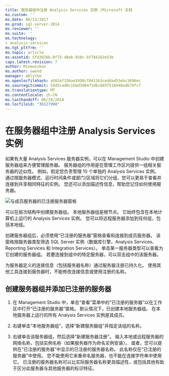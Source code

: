 ```yaml
---
title: 服务器组中注册 Analysis Services 实例 |Microsoft 文档
ms.custom: ''
ms.date: 06/13/2017
ms.prod: sql-server-2014
ms.reviewer: ''
ms.suite: ''
ms.technology:
- analysis-services
ms.tgt_pltfrm: ''
ms.topic: article
ms.assetid: 5fd3826b-8f75-48eb-910c-bf784163e53b
caps.latest.revision: 7
author: Minewiskan
ms.author: owend
manager: mblythe
ms.openlocfilehash: a503af156ae5998cf841161ceddad53ebc3696ec
ms.sourcegitcommit: 5dd5cad0c1bbd308471d6c885f516948ad67dfcf
ms.translationtype: MT
ms.contentlocale: zh-CN
ms.lasthandoff: 06/19/2018
ms.locfileid: "36127998"
---
```

# <a name="register-an-analysis-services-instance-in-a-server-group"></a>在服务器组中注册 Analysis Services 实例
  如果有大量 Analysis Services 服务器实例，可以在 Management Studio 中创建服务器组来方便管理服务器。 服务器组的作用是在管理工作区内提供一组相关服务器的近似性。 例如，假定您负责管理 10 个单独的 Analysis Services 实例。 通过按服务器模式、运行时间条件或部门/区域将它们分组，您可以更易于查看并连接到共享相同特征的实例。 您还可以添加描述性信息，帮助您记住如何使用服务器。  
  
 ![与成员服务器的已注册服务器窗格](../media/ssas-ssms-registerserver.gif "与成员服务器的已注册的服务器窗格")  
  
 可以在层次结构中创建服务器组。 本地服务器组是根节点。 它始终包含在本地计算机上运行的 Analysis Services 实例。 您可以将远程服务器添加到任何组，包括本地组。  
  
 创建服务器组后，必须使用“已注册的服务器”窗格查看和连接到成员服务器。 该窗格按服务器类型筛选 SQL Server 实例（数据库引擎、Analysis Services、Reporting Services 和 Integration Services）。 单击某一服务器类型可以查看为它创建的服务器组。 若要连接到组中的特定服务器，可以双击组中的该服务器。  
  
 为服务器定义的连接信息（包括服务器名称）通过服务器注册已持久化。 使用其他工具连接到服务器时，不能修改连接信息或使用注册的名称。  
  
## <a name="create-a-server-group-and-add-registered-servers"></a>创建服务器组并添加已注册的服务器  
  
1.  在 Management Studio 中，单击“查看”菜单中的“已注册的服务器”以在工作区中打开“已注册的服务器”窗格。 默认情况下，已创建本地服务器组。 在本地服务器上运行的所有 Analysis Services 实例是其成员。  
  
2.  右键单击“本地服务器组”，选择“新建服务器组”并指定该组的名称。  
  
3.  右键单击该服务器组，然后选择“新建服务器注册”。 输入本地或远程服务器的网络名称，包括实例名称（如果服务器作为命名实例安装）。 或者，您可以提供在“已注册的服务器”中显示的已注册的服务器名称。 此名称仅在“已注册的服务器”中使用。 您不能使用它来重命名服务器，也不能在连接字符串中使用它。 已注册的服务器名称可以比实际服务器名称更具描述性，或包括其他有助于区分此服务器与其他服务器的标识特征。  
  
  